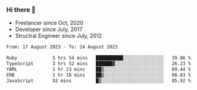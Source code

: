 ### Hi there 👋

- Freelancer since Oct, 2020
- Developer since July, 2017
- Structral Engineer since July, 2012

<!--START_SECTION:waka-->

```txt
From: 17 August 2023 - To: 24 August 2023

Ruby             5 hrs 54 mins   ██████████░░░░░░░░░░░░░░░   39.86 %
TypeScript       3 hrs 52 mins   ██████▓░░░░░░░░░░░░░░░░░░   26.23 %
YAML             1 hr 23 mins    ██▒░░░░░░░░░░░░░░░░░░░░░░   09.44 %
ERB              1 hr 18 mins    ██▒░░░░░░░░░░░░░░░░░░░░░░   08.83 %
JavaScript       52 mins         █▒░░░░░░░░░░░░░░░░░░░░░░░   05.92 %
```

<!--END_SECTION:waka-->
